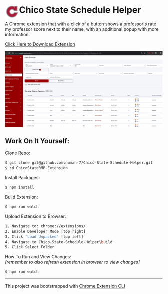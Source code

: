 # <img src="public/icons/icon_48.png" width="45" align="left"> Chico State Schedule Helper
A Chrome extension that with a click of a button shows a professor's rate my professor score next to their name, with an additional popup with more information.
<br />

<a href = "https://chromewebstore.google.com/detail/chico-state-portal-auto-r/bpgjphpemidkmnfobmdjijciacdafipe?hl=en" target = "_blank">Click Here to Download Extension</a>

<img src = "public/imgs/preview.gif" />

## Work On It Yourself:
Clone Repo:
```sh
$ git clone git@github.com:numan-7/Chico-State-Schedule-Helper.git
$ cd ChicoStateRMP-Extension
```

Install Packages:
```sh
$ npm install
```

Build Extension:
```sh
$ npm run watch
```

Upload Extension to Browser:
```sh
1. Navigate to: chrome://extensions/
2. Enable Developer Mode [top right]
3. Click 'Load Unpacked' [top left]
4. Navigate to Chico-State-Schedule-Helper\build
5. Click Select Folder
```

How To Run and View Changes:
<br />
_[remember to also refresh extension in browser to view changes]_
```sh
$ npm run watch
```
---
This project was bootstrapped with [Chrome Extension CLI](https://github.com/dutiyesh/chrome-extension-cli)

